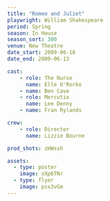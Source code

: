 ```yaml
---
title: "Romeo and Juliet"
playwright: William Shakespeare
period: Spring
season: In House
season_sort: 300
venue: New Theatre
date_start: 2009-06-10
date_end: 2009-06-13

cast:
    - role: The Nurse
      name: Elle O'Rorke
    - name: Ben Cave
    - role: Mercutio
      name: Lee Denny
    - name: Fran Rylands

crew:
    - role: Director
      name: Lizzie Bourne

prod_shots: zHWssh

assets:
  - type: poster
    image: xXp6TNr
  - type: flyer
    image: psx3vGm
---
```


